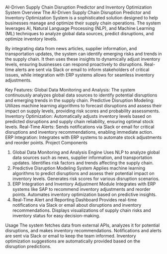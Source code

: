 AI-Driven Supply Chain Disruption Predictor and Inventory Optimization System
Overview
The AI-Driven Supply Chain Disruption Predictor and Inventory Optimization System is a sophisticated solution designed to help businesses manage and optimize their supply chain operations. The system leverages AI, Natural Language Processing (NLP), and Machine Learning (ML) techniques to analyze global data sources, predict disruptions, and optimize inventory levels.

By integrating data from news articles, supplier information, and transportation updates, the system can identify emerging risks and trends in the supply chain. It then uses these insights to dynamically adjust inventory levels, ensuring businesses can respond proactively to disruptions. Real-time alerts are sent via Slack or email to inform stakeholders of critical issues, while integration with ERP systems allows for seamless inventory adjustments.

Key Features:
Global Data Monitoring and Analysis: The system continuously analyzes global data sources to identify potential disruptions and emerging trends in the supply chain.
Predictive Disruption Modeling: Utilizes machine learning algorithms to forecast disruptions and assess their impact on supply levels, providing risk scores and probability assessments.
Inventory Optimization: Automatically adjusts inventory levels based on predicted disruptions and supply chain reliability, ensuring optimal stock levels.
Real-Time Alerts: Sends notifications via Slack or email for critical disruptions and inventory recommendations, enabling immediate action.
ERP Integration: Integrates with ERP systems to automate stock adjustments and reorder points.
Project Components
1. Global Data Monitoring and Analysis Engine
Uses NLP to analyze global data sources such as news, supplier information, and transportation updates.
Identifies risk factors and trends affecting the supply chain.
2. Predictive Disruption Modeling System
Applies machine learning algorithms to predict disruptions and assess their potential impact on inventory levels.
Generates risk scores for various disruption scenarios.
3. ERP Integration and Inventory Adjustment Module
Integrates with ERP systems like SAP to recommend inventory adjustments and reorder points.
Automates inventory optimization based on predictive insights.
4. Real-Time Alert and Reporting Dashboard
Provides real-time notifications via Slack or email about disruptions and inventory recommendations.
Displays visualizations of supply chain risks and inventory status for easy decision-making.


Usage
The system fetches data from external APIs, analyzes it for potential disruptions, and makes inventory recommendations.
Notifications and alerts are sent via Slack or email to keep the team informed.
Inventory optimization suggestions are automatically provided based on the disruption predictions.
